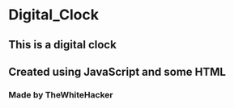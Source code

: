 # Digital_Clock

## This is a digital clock

## Created using JavaScript and some HTML

### Made by TheWhiteHacker